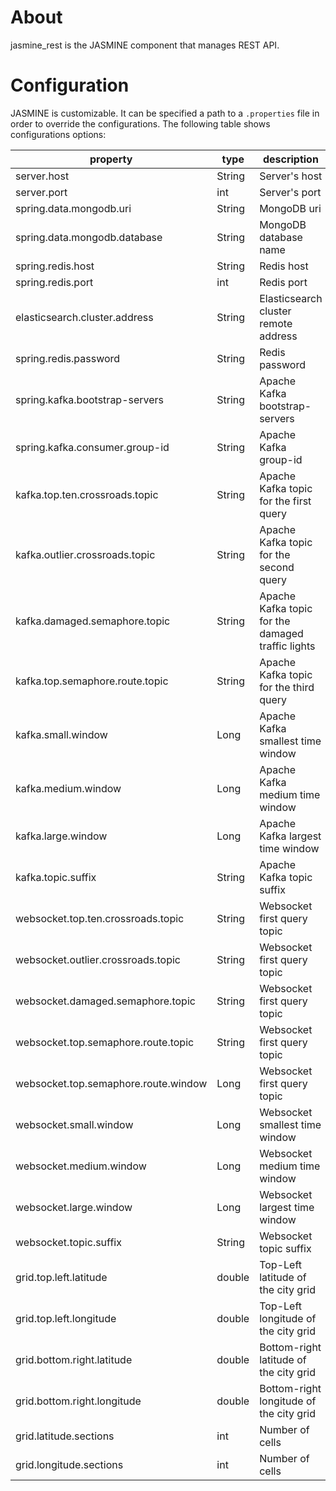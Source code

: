 # About
jasmine_rest is the JASMINE component that manages REST API.

# Configuration

JASMINE is customizable. It can be specified a path to a `.properties` file in order to override the configurations.
The following table shows configurations options:

|             property             | type    | description                                                                                                                                  | example        |
|--------------------------------- |---------|----------------------------------------------------------------------------------------------------------------------------------------------|----------------|
| server.host                | String    | Server's host                                                                                              | localhost              |
| server.port                | int    | Server's port                                                                                              | 8082             |
| spring.data.mongodb.uri                | String | MongoDB uri                                                                                          | mongodb://localhost:27017/jasmine_db           |
| spring.data.mongodb.database            | String    | MongoDB database name                                                              | jasmine_db             |
| spring.redis.host | String    | Redis host                                                     | localhost             |
| spring.redis.port       | int  | Redis port                                                                              | 6379 |
| elasticsearch.cluster.address    | String  | Elasticsearch cluster remote address                                                                                                         | "localhost"    |
| spring.redis.password       | String     | Redis password                                              |            |
| spring.kafka.bootstrap-servers            | String  | Apache Kafka bootstrap-servers                                                                                                          | localhost:9092    |
| spring.kafka.consumer.group-id               | String     | Apache Kafka group-id                                                                                                             | rest_monitor_group           |
| kafka.top.ten.crossroads.topic                | String | Apache Kafka topic for the first query | top-ten-crossroads-           |
| kafka.outlier.crossroads.topic                | String | Apache Kafka topic for the second query | outlier-crossroads-           |
| kafka.damaged.semaphore.topic                | String | Apache Kafka topic for the damaged traffic lights | damaged-semaphore           |
| kafka.top.semaphore.route.topic                | String | Apache Kafka topic for the third query | top-semaphore-route           |
| kafka.small.window                | Long | Apache Kafka smallest time window | 15000           |
| kafka.medium.window                | Long | Apache Kafka medium time window | 60000           |
| kafka.large.window                | Long | Apache Kafka largest time window | 1440000           |
| kafka.topic.suffix                | String | Apache Kafka topic suffix | -topic           |
| websocket.top.ten.crossroads.topic | String| Websocket first query topic| top-ten-crossroads-|
|websocket.outlier.crossroads.topic| String| Websocket first query topic| outlier-crossroads-|
|websocket.damaged.semaphore.topic| String| Websocket first query topic| damaged-semaphore|
|websocket.top.semaphore.route.topic| String| Websocket first query topic| top-semaphore-route|
|websocket.top.semaphore.route.window| Long| Websocket first query topic| 5000|
|websocket.small.window| Long| Websocket smallest time window | 15000|
|websocket.medium.window| Long| Websocket medium time window | 60000|
|websocket.large.window| Long| Websocket largest time window| 1440000|
|websocket.topic.suffix| String |Websocket topic suffix | -topic|
|grid.top.left.latitude| double| Top-Left latitude of the city grid| 41.959598|
|grid.top.left.longitude| double| Top-Left longitude of the city grid| 12.389655|
|grid.bottom.right.latitude| double| Bottom-right latitude of the city grid| 41.836425|
|grid.bottom.right.longitude| double| Bottom-right longitude of the city grid| 12.593245|
|grid.latitude.sections| int| Number of cells| 5|
|grid.longitude.sections| int| Number of cells| 5|